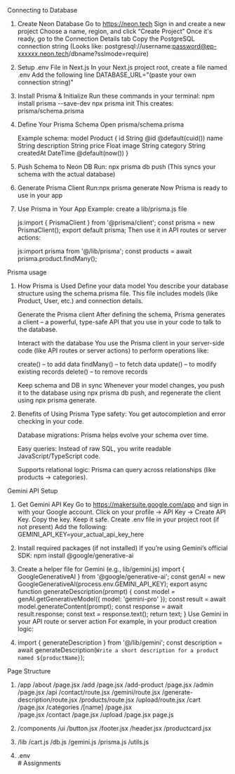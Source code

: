 Connecting to Database

1. Create Neon Database
Go to https://neon.tech
Sign in and create a new project
Choose a name, region, and click “Create Project”
Once it's ready, go to the Connection Details tab
Copy the PostgreSQL connection string
(Looks like: postgresql://username:password@ep-xxxxxx.neon.tech/dbname?sslmode=require)

2. Setup .env File in Next.js
In your Next.js project root, create a file named .env
Add the following line DATABASE_URL="(paste your own connection string)"

3. Install Prisma & Initialize
Run these commands in your terminal:
npm install prisma --save-dev
npx prisma init
This creates: prisma/schema.prisma

4. Define Your Prisma Schema
    Open prisma/schema.prisma

    Example schema:
    model Product {
    id          String   @id @default(cuid())
    name        String
    description String
    price       Float
    image       String
    category    String
    createdAt   DateTime @default(now())
    }

5. Push Schema to Neon DB
    Run: npx prisma db push
    (This syncs your schema with the actual database)

6. Generate Prisma Client
Run:npx prisma generate
Now Prisma is ready to use in your app

7. Use Prisma in Your App
    Example: create a lib/prisma.js file

    js:import { PrismaClient } from '@prisma/client';
        const prisma = new PrismaClient();
        export default prisma;
        Then use it in API routes or server actions:

    js:import prisma from '@/lib/prisma';
        const products = await prisma.product.findMany();


Prisma usage

1. How Prisma is Used
    Define your data model
    You describe your database structure using the schema.prisma file. This file includes models (like Product, User, etc.) and connection details.

    Generate the Prisma client
    After defining the schema, Prisma generates a client – a powerful, type-safe API that you use in your code to talk to the database.

    Interact with the database
    You use the Prisma client in your server-side code (like API routes or server actions) to perform operations like:

    create() – to add data
    findMany() – to fetch data
    update() – to modify existing records
    delete() – to remove records

    Keep schema and DB in sync
    Whenever your model changes, you push it to the database using npx prisma db push, and regenerate the client using npx prisma generate.

2. Benefits of Using Prisma
    Type safety: You get autocompletion and error checking in your code.

    Database migrations: Prisma helps evolve your schema over time.

    Easy queries: Instead of raw SQL, you write readable JavaScript/TypeScript code.

    Supports relational logic: Prisma can query across relationships (like products → categories).  

Gemini API Setup 

1. Get Gemini API Key
    Go to https://makersuite.google.com/app and sign in with your Google account.
    Click on your profile → API Key → Create API Key.
    Copy the key. Keep it safe.
    Create .env file in your project root (if not present)
    Add the following:
    GEMINI_API_KEY=your_actual_api_key_here

2. Install required packages (if not installed)
    If you’re using Gemini’s official SDK:
    npm install @google/generative-ai

3. Create a helper file for Gemini (e.g., lib/gemini.js)
    import { GoogleGenerativeAI } from '@google/generative-ai';
    const genAI = new GoogleGenerativeAI(process.env.GEMINI_API_KEY);
    export async function generateDescription(prompt) {
  const model = genAI.getGenerativeModel({ model: 'gemini-pro' });
  const result = await model.generateContent(prompt);
  const response = await result.response;
  const text = response.text();
  return text;
}
Use Gemini in your API route or server action
For example, in your product creation logic:

4. import { generateDescription } from '@/lib/gemini';
    const description = await generateDescription(`Write a short description for a product named ${productName}`);

Page Structure

1.  /app
        /about
            /page.jsx
        /add
            /page.jsx
        /add-product
            /page.jsx
        /admin  
            /page.jsx
        /api
            /contact/route.jsx
            /gemini/route.jsx
            /generate-description/route.jsx
            /products/route.jsx 
            /upload/route.jsx
        /cart
            /page.jsx
        /categories 
                /[name]
                    /page.jsx   
            /page.jsx 
        /contact
            /page.jsx
        /upload
            /page.jsx
        page.js  

2.  /components
        /ui
            /button.jsx
        /footer.jsx
        /header.jsx
        /productcard.jsx

3.  /lib
        /cart.js
        /db.js
        /gemini.js
        /prisma.js
        /utils.js

4.  .env  
#   A s s i g n m e n t s  
 